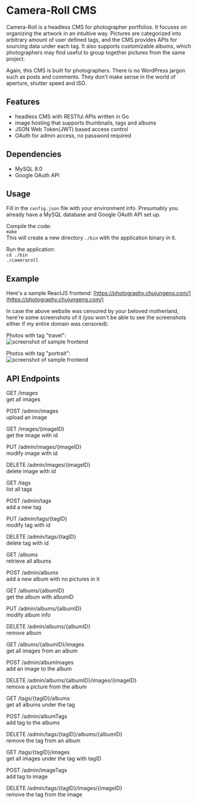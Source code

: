 
# Camera-Roll CMS

Camera-Roll is a headless CMS for photographer portfolios.
It focuses on organizing the artwork in an intuitive way. 
Pictures are categorized into arbitrary amount of user defined tags, 
and the CMS provides APIs for sourcing data under each tag. 
It also supports customizable albums, 
which photographers may find useful to group together pictures from the same project.

Again, this CMS is built for photographers.
There is no WordPress jargon such as posts and comments.
They don't make sense in the world of aperture, shutter speed and ISO.

## Features

- headless CMS with RESTful APIs written in Go
- image hosting that supports thumbnails, tags and albums
- JSON Web Token(JWT) based access control
- OAuth for admin access, no password required

## Dependencies

- MySQL 8.0
- Google OAuth API

## Usage

Fill in the `config.json` file with your environment info.
Presumably you already have a MySQL database and Google OAuth API set up. 

Compile the code:  
`make`  
This will create a new directory `./bin` with the application binary in it.  

Run the application:  
`cd ./bin`  
`./cameraroll`  

## Example

Here's a sample ReactJS frontend: [https://photography.chujungeng.com/](https://photography.chujungeng.com/)  

In case the above website was censored by your beloved motherland, here're some screenshots of it (you won't be able to see the screenshots either if my entire domain was censored):  

Photos with tag "travel":  
![screenshot of sample frontend](https://chujungeng.com/cameraroll/assets/7b6581cc-2794-48c7-a879-12ea20f246df.jpg)  

Photos with tag "portrait":  
![screenshot of sample frontend](https://chujungeng.com/cameraroll/assets/4e3da456-7bc8-403e-8cc2-30da9795162a.jpg)  

## API Endpoints

GET /images  
get all images  

POST /admin/images  
upload an image  

GET /images/{imageID}  
get the image with id  

PUT /admin/images/{imageID}  
modify image with id  

DELETE /admin/images/{imageID}  
delete image with id  

GET /tags  
list all tags  

POST /admin/tags  
add a new tag  

PUT /admin/tags/{tagID}  
modify tag with id  

DELETE /admin/tags/{tagID}  
delete tag with id  

GET /albums  
retrieve all albums  

POST /admin/albums  
add a new album with no pictures in it  

GET /albums/{albumID}  
get the album with albumID  

PUT /admin/albums/{albumID}  
modify album info  

DELETE /admin/albums/{albumID}  
remove album  

GET /albums/{albumID}/images  
get all images from an album  

POST /admin/albumImages  
add an image to the album  

DELETE /admin/albums/{albumID}/images/{imageID}  
remove a picture from the album  

GET /tags/{tagID}/albums  
get all albums under the tag  

POST /admin/albumTags  
add tag to the albums  

DELETE /admin/tags/{tagID}/albums/{albumID}  
remove the tag from an album  

GET /tags/{tagID}/images  
get all images under the tag with tagID  

POST /admin/imageTags  
add tag to image  

DELETE /admin/tags/{tagID}/images/{imageID}  
remove the tag from the image  
